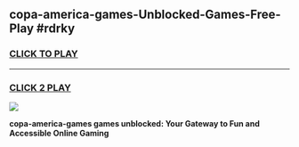 
## copa-america-games-Unblocked-Games-Free-Play #rdrky
<h3>
<a href="https://us.freeplayer.one?title=copa-america-games&ref=9M">CLICK TO PLAY</a></h3>
<hr>

<h3>
<a href="https://us.freeplayer.one?title=copa-america-games&ref=9M">CLICK 2 PLAY</a>
  
</h3>

<a href="https://us.freeplayer.one?title=copa-america-games&ref=9M"><img src="https://clearcache.store/games.png"></a>


**copa-america-games games unblocked: Your Gateway to Fun and Accessible Online Gaming**
